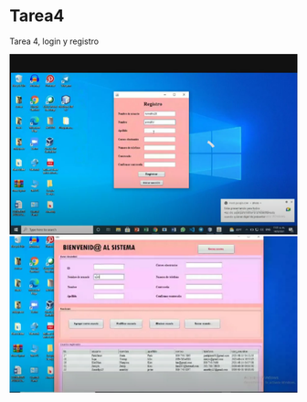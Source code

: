 # Tarea4
Tarea 4, login y registro

![Captura de pantalla registro](imgLR\registro.png)
![Captura de pantalla sistema](imgLR\sistema.png)
